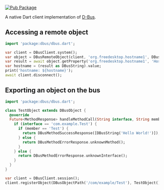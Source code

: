 [![Pub Package](https://img.shields.io/pub/v/dbus.svg)](https://pub.dev/packages/dbus)

A native Dart client implementation of [D-Bus](https://www.freedesktop.org/wiki/Software/dbus/).

## Accessing a remote object

```dart
import 'package:dbus/dbus.dart';

var client = DBusClient.system();
var object = DBusRemoteObject(client, 'org.freedesktop.hostname1', DBusObjectPath('/org/freedesktop/hostname1'));
var result = await object.getProperty('org.freedesktop.hostname1', 'Hostname');
var hostname = (result as DBusString).value;
print('hostname: ${hostname}');
await client.disconnect();
```

## Exporting an object on the bus

```dart
import 'package:dbus/dbus.dart';

class TestObject extends DBusObject {
  @override
  Future<MethodResponse> handleMethodCall(String interface, String member, List<DBusValue> values) async {
    if (interface == 'com.example.Test') {
      if (member == 'Test') {
        return DBusMethodSuccessResponse([DBusString('Hello World!')]);
      } else {
        return DBusMethodErrorResponse.unknownMethod();
      }
    } else {
      return DBusMethodErrorResponse.unknownInterface();
    }
  }
}

var client = DBusClient.session();
client.registerObject(DBusObjectPath('/com/example/Test'), TestObject());
```
